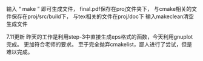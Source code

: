 输入 “ make ” 即可生成文件，
final.pdf保存在proj文件夹下，
与cmake相关的文件保存在proj/src/build下，
与tex相关的文件在proj/doc下
输入makeclean清空生成文件

7.11更新
昨天的工作是利用step-3中直接生成eps格式的函数，今天利用gnuplot完成。
更加符合老师的要求。
至于完全抛弃cmakelist，鄙人进行了尝试，但是难以完成。
